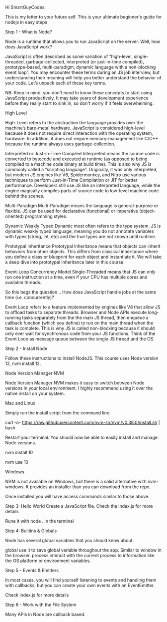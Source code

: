 Hi SmartGuyCodes,

This is my letter to your future self. This is your ultimate beginner's guide for nodejs in easy steps

Step 1 - What is Node?

Node is a runtime that allows you to run JavaScript on the server. Well, how does JavaScript work?

JavaScript is often described as some variation of “high-level, single-threaded, garbage-collected, interpreted (or just-in-time compiled), prototype-based, multi-paradigm, dynamic language with a non-blocking event loop”. You may encounter these terms during an JS job interview, but understanding their meaning will help you better understand the behavior of your code. Let’s unpack each of these key terms.

NB:
Keep in mind, you don't *need* to know these concepts to start using JavaScript productively. It may take years of development experience before they really start to sink in, so don't worry if it feels overwhelming.

High Level

High-Level refers to the abstraction the language provides over the machine’s bare-metal hardware. JavaScript is considered high-level because it does not require direct interaction with the operating system, hardware. In addition, it does not require memory-management like C/C++ because the runtime always uses garbage-collection.

Interpreted or Just-in-Time Compiled
Interpreted means the source code is converted to bytecode and executed at runtime (as opposed to being compiled to a machine code binary at build time). This is also why JS is commonly called a “scripting language”. Originally, it was only interpreted, but modern JS engines like V8, Spidermonkey, and Nitro use various techniques to perform Just-in-Time Compilation or JIT for better performance. Developers still use JS like an interpreted language, while the engine magically compiles parts of source code to low-level machine code behind the scenes.

Multi-Paradigm
Multi-Paradigm means the language is general-purpose or flexible. JS can be used for declarative (functional) or imperative (object-oriented) programming styles.

Dynamic Weakly Typed
Dynamic most often refers to the type system. JS is dynamic weakly typed language, meaning you do not annotate variables with types (string, int, etc) and the true types are not known until runtime.

Prototypal Inheritance
Prototypal Inheritance means that objects can inherit behaviors from other objects. This differs from classical inheritance where you define a class or blueprint for each object and instantiate it. We will take a deep dive into prototypal inheritance later in this course.

Event-Loop Concurrency Model
Single-Threaded means that JS can only run one instruction at a time, even if your CPU has multiple cores and available threads.

So this begs the question… How does JavaScript handle jobs at the same time (i.e. concurrently)?

Event Loop refers to a feature implemented by engines like V8 that allow JS to offload tasks to separate threads. Browser and Node APIs execute long-running tasks separately from the the main JS thread, then enqueue a callback function (which you define) to run on the main thread when the task is complete. This is why JS is called non-blocking because it should only ever wait for synchronous code from your JS functions. Think of the Event Loop as message queue between the single JS thread and the OS.

Step 2 - Install Node

Follow these instructions to install NodeJS. This course uses Node version 12, nvm install 12.

Node Version Manager NVM

Node Version Manager NVM makes it easy to switch between Node versions in your local environment. I highly recommend using it over the native install on your system.

Mac and Linux

Simply run the install script from the command line.

curl -o- https://raw.githubusercontent.com/nvm-sh/nvm/v0.38.0/install.sh | bash

Restart your terminal. You should now be able to easily install and manage Node versions.

nvm install 10

nvm use 10

Windows

NVM is not available on Windows, but there is a solid alternative with nvm-windows. It provides an installer than you can download from the repo. 

Once installed you will have access commands similar to those above.

Step 3: Hello World
Create a JavaScript file. Check the index.js for more details

Rune it with node .  in the terminal

Step 4: Builtins & Globals

Node has several global variables that you should know about:

global use it to save global variable throughout the app. Similar to window in the browser.
process interact with the current process to information like the OS platform or environment variables.

Step 5 - Events & Emitters

In most cases, you will find yourself listening to events and handling them with callbacks, but you can create your own events with an EventEmitter.

Check index.js for more details

Step 6 - Work with the File System

Many APIs in Node are callback based.
